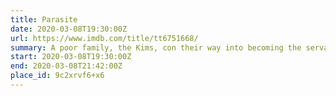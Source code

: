 ```yaml
---
title: Parasite
date: 2020-03-08T19:30:00Z
url: https://www.imdb.com/title/tt6751668/
summary: A poor family, the Kims, con their way into becoming the servants of a rich family, the Parks. But their easy life gets complicated when their deception is threatened with exposure.
start: 2020-03-08T19:30:00Z
end: 2020-03-08T21:42:00Z
place_id: 9c2xrvf6+x6
---
```

